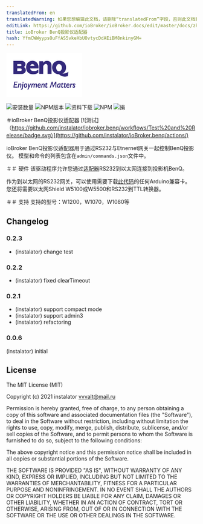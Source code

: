 ```yaml
---
translatedFrom: en
translatedWarning: 如果您想编辑此文档，请删除“translatedFrom”字段，否则此文档将再次自动翻译
editLink: https://github.com/ioBroker/ioBroker.docs/edit/master/docs/zh-cn/adapterref/iobroker.benq/README.md
title: ioBroker BenQ投影仪适配器
hash: YfmCWWyypsOuFfAS5vkeXbUOvtycDdAEiBM8nkinyGM=
---
```

![标识](../../../en/adapterref/iobroker.benq/admin/benq-logo.png)

![安装数量](http://iobroker.live/badges/benq-stable.svg)
![NPM版本](http://img.shields.io/npm/v/iobroker.benq.svg)
![资料下载](https://img.shields.io/npm/dm/iobroker.benq.svg)
![NPM](https://nodei.co/npm/iobroker.benq.png?downloads=true)
![捐](https://img.shields.io/badge/Donate-PayPal-green.svg)

＃ioBroker BenQ投影仪适配器
[![测试]（https://github.com/instalator/iobroker.benq/workflows/Test%20and%20Release/badge.svg）](https://github.com/instalator/ioBroker.benq/actions/)

ioBroker BenQ投影仪适配器用于通过RS232与Etnernet网关一起控制BenQ投影仪。
模型和命令的列表包含在`admin/commands.json`文件中。

＃＃ 硬件
该驱动程序允许您通过[适配器](http://blog.instalator.ru/archives/744)RS232到以太网连接到投影机BenQ。

作为到以太网的RS232网关，可以使用需要下载[此代码](https://github.com/stepansnigirev/ArduinoSerialToEthernet)的任何Arduino兼容卡。
您还将需要以太网Shield W5100或W5500和RS232到TTL转换器。

＃＃ 支持
支持的型号：W1200，W1070，W1080等

## Changelog

### 0.2.3
 * (instalator) change test

### 0.2.2
 * (instalator) fixed clearTimeout

### 0.2.1
 * (instalator) support compact mode
 * (instalator) support admin3
 * (instalator) refactoring

### 0.0.6
  (instalator) initial

## License
The MIT License (MIT)

Copyright (c) 2021 instalator <vvvalt@mail.ru>

Permission is hereby granted, free of charge, to any person obtaining a copy
of this software and associated documentation files (the "Software"), to deal
in the Software without restriction, including without limitation the rights
to use, copy, modify, merge, publish, distribute, sublicense, and/or sell
copies of the Software, and to permit persons to whom the Software is
furnished to do so, subject to the following conditions:

The above copyright notice and this permission notice shall be included in all
copies or substantial portions of the Software.

THE SOFTWARE IS PROVIDED "AS IS", WITHOUT WARRANTY OF ANY KIND, EXPRESS OR
IMPLIED, INCLUDING BUT NOT LIMITED TO THE WARRANTIES OF MERCHANTABILITY,
FITNESS FOR A PARTICULAR PURPOSE AND NONINFRINGEMENT. IN NO EVENT SHALL THE
AUTHORS OR COPYRIGHT HOLDERS BE LIABLE FOR ANY CLAIM, DAMAGES OR OTHER
LIABILITY, WHETHER IN AN ACTION OF CONTRACT, TORT OR OTHERWISE, ARISING FROM,
OUT OF OR IN CONNECTION WITH THE SOFTWARE OR THE USE OR OTHER DEALINGS IN THE
SOFTWARE.
